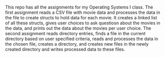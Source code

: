 This repo has all the assignments for my Operating Systems I class. The first assignment reads a CSV file with  movie data and processes the data in the file to create structs to hold data for each movie. It creates a linked list of all these structs, gives user choices to ask questiosn about the movies in the data, and prints out the data about the movies per user choice. The second assignment reads directory entries, finds a file in the current directory based on user specified criteria, reads and processes the data in the chosen file, creates a directory, and creates new files in the newly created directory and writes processed data to these files. 
